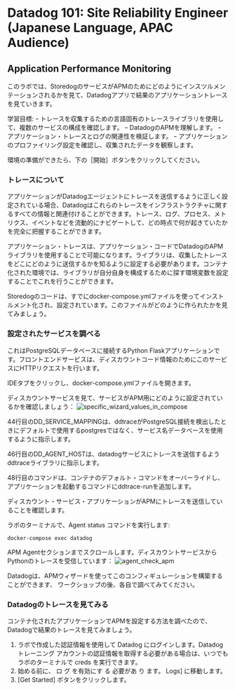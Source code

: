 # Datadog 101: Site Reliability Engineer (Japanese Language, APAC Audience)

## Application Performance Monitoring
このラボでは、StoredogのサービスがAPMのためにどのようにインスツルメンテーションされるかを見て、Datadogアプリで結果のアプリケーショントレースを見ていきます。

学習目標:
ｰ トレースを収集するための言語固有のトレースライブラリを使用して、複数のサービスの構成を確認します。
ｰ DatadogのAPMを理解します。
ｰ アプリケーション・トレースとログの関連性を検証します。
ｰ アプリケーションのプロファイリング設定を確認し、収集されたデータを観察します。


環境の準備ができたら、下の［開始］ボタンをクリックしてください。

### トレースについて
アプリケーションがDatadogエージェントにトレースを送信するように正しく設定されている場合、Datadogはこれらのトレースをインフラストラクチャに関するすべての情報と関連付けることができます。トレース、ログ、プロセス、メトリクス、イベントなどを流動的にナビゲートして、どの時点で何が起きていたかを完全に把握することができます。

アプリケーション・トレースは、アプリケーション・コードでDatadogのAPMライブラリを使用することで可能になります。ライブラリは、収集したトレースをどこにどのように送信するかを知るように設定する必要があります。コンテナ化された環境では、ライブラリが自分自身を構成するために探す環境変数を設定することでこれを行うことができます。

Storedogのコードは、すでにdocker-compose.ymlファイルを使ってインストルメント化され、設定されています。このファイルがどのように作られたかを見てみましょう。

### 設定されたサービスを調べる
これはPostgreSQLデータベースに接続するPython Flaskアプリケーションです。フロントエンドサービスは、ディスカウントコード情報のためにこのサービスにHTTPリクエストを行います。

IDEタブをクリックし、docker-compose.ymlファイルを開きます。

ディスカウントサービスを見て、サービスがAPM用にどのように設定されているかを確認しましょう：
![specific_wizard_values_in_compose](https://github.com/taiji-datadog/tech-contents/assets/114374807/4237e757-4247-4626-8cf0-3fdd9a524239)

44行目のDD_SERVICE_MAPPINGは、ddtraceがPostgreSQL接続を検出したときにデフォルトで使用するpostgresではなく、サービス名データベースを使用するように指示します。

46行目のDD_AGENT_HOSTは、datadogサービスにトレースを送信するようddtraceライブラリに指示します。

48行目のコマンドは、コンテナのデフォルト・コマンドをオーバーライドし、アプリケーションを起動するコマンドにddtrace-runを追加します。

ディスカウント・サービス・アプリケーションがAPMにトレースを送信していることを確認します。

ラボのターミナルで、Agent status コマンドを実行します:

``docker-compose exec datadog``

APM Agentセクションまでスクロールします。ディスカウントサービスからPythonのトレースを受信しています：
![agent_check_apm](https://github.com/taiji-datadog/tech-contents/assets/114374807/fcb515f9-4826-4e6b-a0b4-b0423496cf5f)

Datadogは、APMウィザードを使ってこのコンフィギュレーションを構築することができます、 ワークショップの後、各自で調べてみてください。

### Datadogのトレースを見てみる
コンテナ化されたアプリケーションでAPMを設定する方法を調べたので、Datadogで結果のトレースを見てみましょう。

1. ラボで作成した認証情報を使用して Datadog にログインします。Datadog トレーニング アカウントの認証情報を取得する必要がある場合は、いつでもラボのターミナルで creds を実行できます。
2. 始める前に、 ロ グ を有効にす る 必要があ り ます。 Logs] に移動します。
3. [Get Started] ボタンをクリックします。




